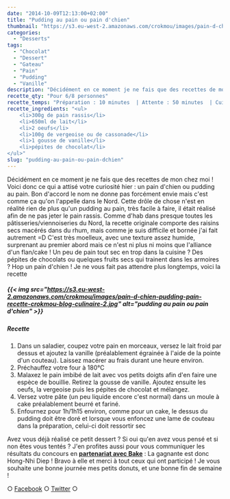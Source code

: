 ```yaml
---
date: "2014-10-09T12:13:00+02:00"
title: "Pudding au pain ou pain d'chien"
thumbnail: "https://s3.eu-west-2.amazonaws.com/crokmou/images/pain-d-chien-pudding-pain-recette-crokmou-blog-culinaire-5.jpg"
categories:
  - "Desserts"
tags:
  - "Chocolat"
  - "Dessert"
  - "Gateau"
  - "Pain"
  - "Pudding"
  - "Vanille"
description: "Décidément en ce moment je ne fais que des recettes de mon chez moi ! Voici donc ce qui a attisé votre curiosité hier : un pain d'chien ou pudding au pain."
recette_qty: "Pour 6/8 personnes"
recette_temps: "Préparation : 10 minutes  | Attente : 50 minutes  | Cuisson : 60 minutes"
recette_ingredients: "<ul>
	<li>300g de pain rassis</li>
	<li>650ml de lait</li>
	<li>2 oeufs</li>
	<li>100g de vergeoise ou de cassonade</li>
	<li>1 gousse de vanille</li>
	<li>pépites de chocolat</li>
</ul>"
slug: "pudding-au-pain-ou-pain-dchien"
---
```


Décidément en ce moment je ne fais que des recettes de mon chez moi ! Voici donc ce qui a attisé votre curiosité hier : un pain d'chien ou pudding au pain. Bon d'accord le nom ne donne pas forcément envie mais c'est comme ça qu'on l'appelle dans le Nord. Cette drôle de chose n'est en réalité rien de plus qu'un pudding au pain, très facile à faire, il était réalisé afin de ne pas jeter le pain rassis. Comme d'hab dans presque toutes les pâtisseries/viennoiseries du Nord, la recette originale comporte des raisins secs macérés dans du rhum, mais comme je suis difficile et bornée j'ai fait autrement =D C'est très moelleux, avec une texture assez humide, surprenant au premier abord mais ce n'est ni plus ni moins que l'alliance d'un flan/cake ! Un peu de pain tout sec en trop dans la cuisine ? Des pépites de chocolats ou quelques fruits secs qui trainent dans les armoires ? Hop un pain d'chien ! Je ne vous fait pas attendre plus longtemps, voici la recette

##### {{< img src="https://s3.eu-west-2.amazonaws.com/crokmou/images/pain-d-chien-pudding-pain-recette-crokmou-blog-culinaire-2.jpg" alt="pudding au pain ou pain d'chien" >}}

##### Recette

1.  Dans un saladier, coupez votre pain en morceaux, versez le lait froid par dessus et ajoutez la vanille (préalablement égrainée à l'aide de la pointe d'un couteau). Laissez macérer au frais durant une heure environ.
2.  Préchauffez votre four à 180°C
3.  Malaxez le pain imbibé de lait avec vos petits doigts afin d'en faire une espèce de bouillie. Retirez la gousse de vanille. Ajoutez ensuite les oeufs, la vergeoise puis les pépites de chocolat et mélangez.
4.  Versez votre pâte (un peu liquide encore c'est normal) dans un moule à cake préalablement beurré et fariné.
5.  Enfournez pour 1h/1h15 environ, comme pour un cake, le dessus du pudding doit être doré et lorsque vous enfoncez une lame de couteau dans la préparation, celui-ci doit ressortir sec

Avez vous déjà réalisé ce petit dessert ? Si oui qu'en avez vous pensé et si non êtes vous tentés ? J'en profites aussi pour vous communiquer les résultats du concours en **[partenariat avec Bake](https://crokmou.com/made-by-bake-des-cookies-a-tomber/ "Made by Bake, des cookies à tomber !")** : La gagnante est donc Hong-Nhi Diep ! Bravo à elle et merci à tout ceux qui ont participé ! Je vous souhaite une bonne journée mes petits donuts, et une bonne fin de semaine !

○ [Facebook](https://www.facebook.com/crokmou.blog) ○ [Twitter](https://twitter.com/Crokmou) ○